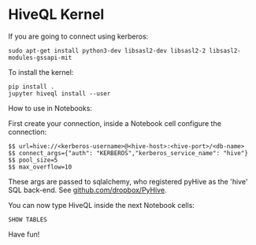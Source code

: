 # HiveQL Kernel

If you are going to connect using kerberos:

```
sudo apt-get install python3-dev libsasl2-dev libsasl2-2 libsasl2-modules-gssapi-mit
```


To install the kernel:

```
pip install .
jupyter hiveql install --user
```


How to use in Notebooks:


First create your connection, inside a Notebook cell configure the connection:

```
$$ url=hive://<kerberos-username>@<hive-host>:<hive-port>/<db-name>
$$ connect_args={"auth": "KERBEROS","kerberos_service_name": "hive"}
$$ pool_size=5
$$ max_overflow=10
```

These args are passed to sqlalchemy, who registered pyHive as the 'hive' SQL back-end.
See [github.com/dropbox/PyHive](https://github.com/dropbox/PyHive/#sqlalchemy).


You can now type HiveQL inside the next Notebook cells:

```
SHOW TABLES
```

Have fun!
